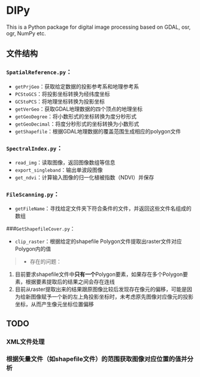 # DIPy
This is a Python package for digital image processing based on GDAL, osr, ogr, NumPy etc.

## 文件结构
### `SpatialReference.py`：
  * `getPrjGeo`：获取给定数据的投影参考系和地理参考系 
  * `PCStoGCS`：将投影坐标转换为经纬度坐标 
  * `GCStoPCS`：将地理坐标转换为投影坐标
  * `getVerGeo`：获取GDAL地理数据的四个顶点的地理坐标
  * `getGeoDegree`：将小数形式的坐标转换为度分秒形式
  * `getGeoDecimal`：将度分秒形式的坐标转换为小数形式
  * `getShapefile`：根据GDAL地理数据的覆盖范围生成相应的polygon文件
  
### `SpectralIndex.py`：
  * `read_img`：读取图像，返回图像数组等信息
  * `export_singleband`：输出单波段图像
  * `get_ndvi`：计算输入图像的归一化植被指数（NDVI）并保存
  
### `FileScanning.py`：
  * `getFileName`：寻找给定文件夹下符合条件的文件，并返回这些文件名组成的数组

###`GetShapefileCover.py`：
  * `clip_raster`：根据给定的shapefile Polygon文件提取出raster文件对应Polygon内的值
  > * 存在的问题：
  1. 目前要求shapefile文件中**只有一个**Polygon要素，如果存在多个Polygon要素，根据要素提取后的结果之间会存在连线
  2. 目前从raster提取出来的结果跟原图像比较后发现存在像元的偏移，可能是因为给新图像赋予一个新的左上角投影坐标时，未考虑原先图像对应像元的投影坐标，从而产生像元坐标位置偏移
  
## TODO
### XML文件处理
### 根据矢量文件（如shapefile文件）的范围获取图像对应位置的值并分析
